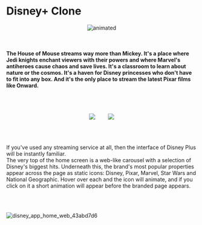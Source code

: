 # Disney+ Clone
<!-- ![Disney+logo](https://user-images.githubusercontent.com/71027441/161892908-6c057c9b-3294-4d6b-8e0e-57540718eeaf.jpg) -->
<!-- ![diney+logo-2](https://user-images.githubusercontent.com/71027441/161893145-476b7e25-9f4a-485a-8f7d-e6cbff26f357.jpg) -->

<p align="center">
  <img src="https://user-images.githubusercontent.com/71027441/161908012-17d8f420-431d-48a6-9db3-79c6fcc95719.gif" alt="animated" />
</p>
<br>

<h4 >The House of Mouse streams way more than Mickey. It's a place where Jedi knights enchant viewers with their powers and where Marvel's antiheroes cause chaos and save lives. It's a classroom to learn about nature or the cosmos. It's a haven for Disney princesses who don't have to fit into any box. And it's the only place to stream the latest Pixar films like Onward. </h4>
<br>
<br>

<p float="right" align="center">
  <img src="https://user-images.githubusercontent.com/71027441/166462599-c63a41ca-7935-4e46-9495-4603d5f87189.gif" />
  <img style="padding-left: 30px;" src="https://user-images.githubusercontent.com/71027441/166460763-bb882b4f-2ac6-42ac-a932-eb97e801d156.gif" /> 
</p>

<br>
<br>

If you've used any streaming service at all, then the interface of Disney Plus will be instantly familiar.<br>
The very top of the home screen is a web-like carousel with a selection of Disney's biggest hits.
Underneath this, the brand's most popular properties appear across the page as static icons: Disney, Pixar, Marvel, Star Wars and National Geographic. Hover over each and the icon will animate, and if you click on it a short animation will appear before the branded page appears.

<br>
<br>

![disney_app_home_web_43abd7d6](https://user-images.githubusercontent.com/71027441/166457772-3e9d0a1b-160c-4ecf-8de0-ac2732e398a6.jpeg)

<br>
<br>
